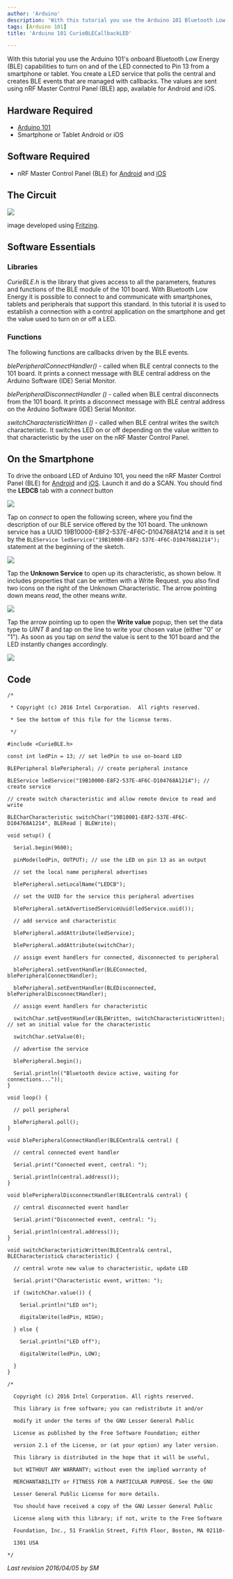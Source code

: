 ```yaml
---
author: 'Arduino'
description: 'With this tutorial you use the Arduino 101 Bluetooth Low Energy (BLE) capabilities to turn on and of the LED connected to Pin 13 from a smartphone or tablet.'
tags: [Arduino 101]
title: 'Arduino 101 CurieBLECallbackLED'

---
```


With this tutorial you use the Arduino 101's onboard Bluetooth Low Energy (BLE) capabilities to turn on and of the LED connected to Pin 13 from a smartphone or tablet. You create a LED service that polls the central and creates BLE events that are managed with callbacks. The values are sent using nRF Master Control Panel (BLE) app, available for Android and iOS.

## Hardware Required

- [Arduino 101](https://www.arduino.cc/en/Main/ArduinoBoard101)
- Smartphone or Tablet Android or iOS

## Software Required

- nRF Master Control Panel (BLE) for [Android](https://play.google.com/store/apps/details?id=no.nordicsemi.android.mcp&amp;hl=en) and [iOS](https://itunes.apple.com/us/app/nrf-master-control-panel-ble/id1054362403?mt=8)

## The Circuit

![](assets/genuino101fzz.jpg)

image developed using [Fritzing](http://www.fritzing.org).

## Software Essentials

### Libraries

*CurieBLE.h* is the library that gives access to all the parameters, features and functions of the BLE module of the 101 board. With Bluetooth Low Energy it is possible to connect to and communicate with smartphones, tablets and peripherals that support this standard. In this tutorial it is used to establish a connection with a control application on the smartphone and get the value used to turn on or off a LED.

### Functions

The following functions are callbacks driven by the BLE events.

*blePeripheralConnectHandler()* - called when BLE central connects to the 101 board. It prints a connect message with BLE central address on the Arduino Software (IDE) Serial Monitor.

*blePeripheralDisconnectHandler ()* - called when BLE central disconnects from the 101 board. It prints a disconnect message with BLE central address on the Arduino Software (IDE) Serial Monitor.

*switchCharacteristicWritten ()* - called when BLE central writes the switch characteristic. It switches LED on or off depending on the value written to that characteristic by the user on the nRF Master Control Panel.

## On the Smartphone

To drive the onboard LED of Arduino 101, you need the nRF Master Control Panel (BLE) for [Android](https://play.google.com/store/apps/details?id=no.nordicsemi.android.mcp&amp;hl=en) and [iOS](https://itunes.apple.com/us/app/nrf-master-control-panel-ble/id1054362403?mt=8). Launch it and do a SCAN. You should find the **LEDCB** tab with a *connect* button

![](./CallBackLED_1.png)

Tap on *connect* to open the following screen, where you find the description of our BLE service offered by the 101 board. The unknown service has a UUID 19B10000-E8F2-537E-4F6C-D104768A1214 and it is set by the `BLEService ledService("19B10000-E8F2-537E-4F6C-D104768A1214");` statement at the beginning of the sketch.

![](./CallBackLED_2.png)

Tap the **Unknown Service** to open up its characteristic, as shown below. It includes properties that can be written with a Write Request. you also find two icons on the right of the Unknown Characteristic. The arrow pointing down means *read*, the other means *write*.

![](./CallBackLED_3.png)

Tap the arrow pointing up to open the **Write value** popup, then set the data type to *UINT 8* and tap on the line to write your chosen value (either "0" or "1"). As soon as you tap on *send* the value is sent to the 101 board and the LED instantly changes accordingly.

![](./CallBackLED_4.png)

## Code

```arduino
/*

 * Copyright (c) 2016 Intel Corporation.  All rights reserved.

 * See the bottom of this file for the license terms.

 */

#include <CurieBLE.h>

const int ledPin = 13; // set ledPin to use on-board LED

BLEPeripheral blePeripheral; // create peripheral instance

BLEService ledService("19B10000-E8F2-537E-4F6C-D104768A1214"); // create service

// create switch characteristic and allow remote device to read and write

BLECharCharacteristic switchChar("19B10001-E8F2-537E-4F6C-D104768A1214", BLERead | BLEWrite);

void setup() {

  Serial.begin(9600);

  pinMode(ledPin, OUTPUT); // use the LED on pin 13 as an output

  // set the local name peripheral advertises

  blePeripheral.setLocalName("LEDCB");

  // set the UUID for the service this peripheral advertises

  blePeripheral.setAdvertisedServiceUuid(ledService.uuid());

  // add service and characteristic

  blePeripheral.addAttribute(ledService);

  blePeripheral.addAttribute(switchChar);

  // assign event handlers for connected, disconnected to peripheral

  blePeripheral.setEventHandler(BLEConnected, blePeripheralConnectHandler);

  blePeripheral.setEventHandler(BLEDisconnected, blePeripheralDisconnectHandler);

  // assign event handlers for characteristic

  switchChar.setEventHandler(BLEWritten, switchCharacteristicWritten);
// set an initial value for the characteristic

  switchChar.setValue(0);

  // advertise the service

  blePeripheral.begin();

  Serial.println(("Bluetooth device active, waiting for connections..."));
}

void loop() {

  // poll peripheral

  blePeripheral.poll();
}

void blePeripheralConnectHandler(BLECentral& central) {

  // central connected event handler

  Serial.print("Connected event, central: ");

  Serial.println(central.address());
}

void blePeripheralDisconnectHandler(BLECentral& central) {

  // central disconnected event handler

  Serial.print("Disconnected event, central: ");

  Serial.println(central.address());
}

void switchCharacteristicWritten(BLECentral& central, BLECharacteristic& characteristic) {

  // central wrote new value to characteristic, update LED

  Serial.print("Characteristic event, written: ");

  if (switchChar.value()) {

    Serial.println("LED on");

    digitalWrite(ledPin, HIGH);

  } else {

    Serial.println("LED off");

    digitalWrite(ledPin, LOW);

  }
}

/*

  Copyright (c) 2016 Intel Corporation. All rights reserved.

  This library is free software; you can redistribute it and/or

  modify it under the terms of the GNU Lesser General Public

  License as published by the Free Software Foundation; either

  version 2.1 of the License, or (at your option) any later version.

  This library is distributed in the hope that it will be useful,

  but WITHOUT ANY WARRANTY; without even the implied warranty of

  MERCHANTABILITY or FITNESS FOR A PARTICULAR PURPOSE. See the GNU

  Lesser General Public License for more details.

  You should have received a copy of the GNU Lesser General Public

  License along with this library; if not, write to the Free Software

  Foundation, Inc., 51 Franklin Street, Fifth Floor, Boston, MA 02110-

  1301 USA

*/
```



*Last revision 2016/04/05 by SM*